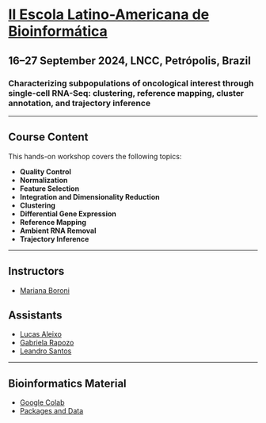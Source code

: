 # [II Escola Latino-Americana de Bioinformática](https://www.elab.lncc.br/)  
## 16–27 September 2024, LNCC, Petrópolis, Brazil  
  

### **Characterizing subpopulations of oncological interest through single-cell RNA-Seq: clustering, reference mapping, cluster annotation, and trajectory inference**

---

## Course Content

This hands-on workshop covers the following topics:

- **Quality Control**  
- **Normalization**  
- **Feature Selection**  
- **Integration and Dimensionality Reduction**  
- **Clustering**  
- **Differential Gene Expression**  
- **Reference Mapping**  
- **Ambient RNA Removal**  
- **Trajectory Inference**

---

## Instructors

- [Mariana Boroni](https://scholar.google.com/citations?user=oAEL6TAAAAAJ&hl=en&oi=ao)

## Assistants

- [Lucas Aleixo](https://br.linkedin.com/in/lucas-aleixo-b1a3141b4)
- [Gabriela Rapozo](https://www.researchgate.net/profile/Gabriela-Rapozo)
- [Leandro Santos](https://sites.google.com/view/bioinformaticainca-en/about-us)

---

## Bioinformatics Material

- [Google Colab](https://colab.research.google.com/drive/124xnwVJj9aiObQlm7tCkGMLskWTsnZcv#scrollTo=BbKRZwGPMDCb)  
- [Packages and Data](https://figshare.com/projects/LNNC_-_ELAB/221398)
